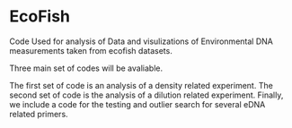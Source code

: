 # EcoFish
Code Used for analysis of Data and visulizations of Environmental DNA measurements taken from ecofish datasets.

Three main set of codes will be avaliable.

The first set of code is an analysis of a density related experiment.
The second set of code is the analysis of a dilution related experiment.
Finally, we include a code for the testing and outlier search for several eDNA related primers.
